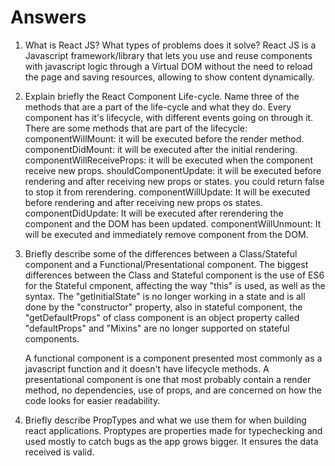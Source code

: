 # Answers

1. What is React JS? What types of problems does it solve?
    React JS is a Javascript framework/library that lets you use and reuse components with javascript logic through a Virtual DOM without the need to reload the page and saving resources, allowing to show content dynamically.

2. Explain briefly the React Component Life-cycle. Name three of the methods that are a part of the life-cycle and what they do.
    Every component has it's lifecycle, with different events going on through it. There are some methods that are part of the lifecycle:
        componentWillMount: it will be executed before the render method.
        componentDidMount: it will be  executed after the initial rendering.
        componentWillReceiveProps: it will be executed when the component receive new props.
        shouldComponentUpdate: it will be executed before rendering and after receiving new props or states. you could return false to stop it from rerendering.
        componentWillUpdate: It will be executed before rendering and after receiving new props os states.
        componentDidUpdate: It will be executed after rerendering the component and the DOM has been updated.
        componentWillUnmount: It will be executed and immediately remove component from the DOM.

3. Briefly describe some of the differences between a Class/Stateful component and a Functional/Presentational component.
    The biggest differences between the Class and Stateful component is the use of ES6 for the Stateful cmponent, affecting the way "this" is used, as well as the syntax. The "getInitialState" is no longer working in a state and is all done by the "constructor" property, also in stateful component, the "getDefaultProps" of class component is an object property called "defaultProps" and "Mixins" are no longer supported on stateful components.

    A functional component is a component presented most commonly as a javascript function and it doesn't have lifecycle methods. A presentational component is one that most probably contain a render method, no dependencies, use of props, and are concerned on how the code looks for easier readability.

4. Briefly describe PropTypes and what we use them for when building react applications.
    Proptypes are properties made for typechecking and used mostly to catch bugs as the app grows bigger. It ensures the data received is valid.